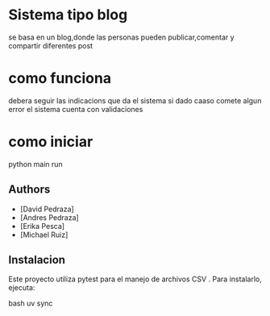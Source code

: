 # Sistema tipo blog
se basa en un blog,donde las personas pueden publicar,comentar y compartir diferentes post
# como funciona
debera seguir las indicacions que da el sistema si dado caaso comete algun error el sistema cuenta con validaciones
# como iniciar
python main run 

## Authors

- [David Pedraza]
- [Andres Pedraza]
- [Erika Pesca]
- [Michael Ruiz]


## Instalacion
Este proyecto utiliza pytest para el manejo de archivos CSV . Para instalarlo, ejecuta:

bash
uv sync
